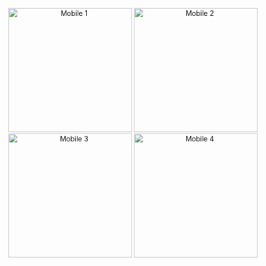 <p align="center">
  <img src="https://github.com/user-attachments/assets/4159aaf2-1a1f-4dfc-ad60-cf7ff11ff4e8" alt="Mobile 1" width="250"/>
  <img src="https://github.com/user-attachments/assets/3e01ff65-bb17-4672-aea9-0a8d7d091afe" alt="Mobile 2" width="250"/>
  <img src="https://github.com/user-attachments/assets/22b53175-577f-4fd9-96ab-6ff25c45a6a6" alt="Mobile 3" width="250"/>
  <img src="https://github.com/user-attachments/assets/5219e73d-9bf6-4e56-86f7-346f004ca2f0" alt="Mobile 4" width="250"/>
</p>

